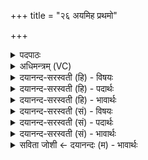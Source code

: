 +++
title = "२६ अयमिह प्रथमो"

+++
<details><summary>पदपाठः</summary>

अ॒यम्। इ॒ह। प्र॒थ॒मः। धा॒यि॒। धा॒तृभि॒रिति॑ धा॒तृऽभिः॑। होता॑। यजि॑ष्ठः। अ॒ध्व॒रेषु॑। ईड्यः॑। यम्। अप्न॑वानः। भृग॑वः। वि॒रु॒रु॒चुरिति॑ विऽरु॒रु॒चुः। वने॑षु। चि॒त्रम्। वि॒भ्व᳖मिति॑ वि॒ऽभ्व᳖म्। वि॒शेवि॑श॒ इति॑ वि॒शेऽवि॑शे। २६।
</details>

<details><summary>अधिमन्त्रम् (VC)</summary>

- अग्निर्देवता
- परमेष्ठी ऋषिः
- भुरिगार्षी त्रिष्टुप्
- धैवतः
</details>

<details><summary>दयानन्द-सरस्वती (हि) - विषयः</summary>

फिर वह कैसा हो, यह विषय अगले मन्त्र में कहा है ॥
</details>

<details><summary>दयानन्द-सरस्वती (हि) - पदार्थः</summary>

पदार्थान्वयभाषाः -  जो (इह) इस जगत् में (अध्वरेषु) रक्षा के योग्य व्यवहारों में (ईड्यः) खोजने योग्य (यजिष्ठः) अतिशय करके यज्ञ का साधक (होता) घृतादि का ग्रहणकर्त्ता (प्रथमः) सर्वत्र विस्तृत (अयम्) यह प्रत्यक्ष अग्नि (धातृभिः) धारणशील पुरुषों ने (धायि) धारण किया है, (यम्) जिस को (वनेषु) किरणों में (चित्रम्) आश्चर्यरूप से (विभ्वम्) व्यापक अग्नि को (विशेविशे) समस्त प्रजा के लिये (अप्नवानः) रूपवान् (भृगवः) पूर्णज्ञानी (विरुरुचुः) विशेष करके प्रकाशित करते हैं, उस अग्नि को सब मनुष्य स्वीकार करें ॥२६ ॥
</details>

<details><summary>दयानन्द-सरस्वती (हि) - भावार्थः</summary>

भावार्थभाषाः -  विद्वान् लोग अग्निविद्या को आप धारके दूसरों को सिखावें ॥२६ ॥
</details>

<details><summary>दयानन्द-सरस्वती (सं) - विषयः</summary>

पुनः स कीदृश इत्याह ॥
</details>

<details><summary>दयानन्द-सरस्वती (सं) - पदार्थः</summary>

पदार्थान्वयभाषाः -  य इहाध्वरेष्वीड्यो यजिष्ठो होता प्रथमोऽयमग्निर्धातृभिर्धायि यं वनेषु चित्रं विभ्वं विशेविशेऽप्नवानो भृगवो विरुरुचुस्तं सर्वे मनुष्या अङ्गीकुर्य्युः ॥२६ ॥
</details>

<details><summary>दयानन्द-सरस्वती (सं) - भावार्थः</summary>

भावार्थभाषाः -  विद्वांसोऽग्निविद्यां धृत्वाऽन्येभ्यः प्रदद्युः ॥२६ ॥
</details>

<details><summary>सविता जोशी ← दयानन्दः (म) - भावार्थः</summary>

भावार्थभाषाः -  विद्वानांनी अग्निविद्या स्वतः शिकून इतरांनाही शिकवावी.
</details>